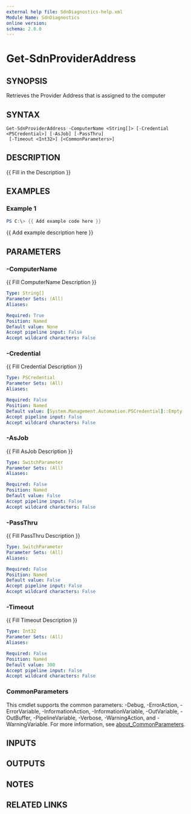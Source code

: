 ```yaml
---
external help file: SdnDiagnostics-help.xml
Module Name: SdnDiagnostics
online version:
schema: 2.0.0
---
```


# Get-SdnProviderAddress

## SYNOPSIS
Retrieves the Provider Address that is assigned to the computer

## SYNTAX

```
Get-SdnProviderAddress -ComputerName <String[]> [-Credential <PSCredential>] [-AsJob] [-PassThru]
 [-Timeout <Int32>] [<CommonParameters>]
```

## DESCRIPTION
{{ Fill in the Description }}

## EXAMPLES

### Example 1
```powershell
PS C:\> {{ Add example code here }}
```

{{ Add example description here }}

## PARAMETERS

### -ComputerName
{{ Fill ComputerName Description }}

```yaml
Type: String[]
Parameter Sets: (All)
Aliases:

Required: True
Position: Named
Default value: None
Accept pipeline input: False
Accept wildcard characters: False
```

### -Credential
{{ Fill Credential Description }}

```yaml
Type: PSCredential
Parameter Sets: (All)
Aliases:

Required: False
Position: Named
Default value: [System.Management.Automation.PSCredential]::Empty
Accept pipeline input: False
Accept wildcard characters: False
```

### -AsJob
{{ Fill AsJob Description }}

```yaml
Type: SwitchParameter
Parameter Sets: (All)
Aliases:

Required: False
Position: Named
Default value: False
Accept pipeline input: False
Accept wildcard characters: False
```

### -PassThru
{{ Fill PassThru Description }}

```yaml
Type: SwitchParameter
Parameter Sets: (All)
Aliases:

Required: False
Position: Named
Default value: False
Accept pipeline input: False
Accept wildcard characters: False
```

### -Timeout
{{ Fill Timeout Description }}

```yaml
Type: Int32
Parameter Sets: (All)
Aliases:

Required: False
Position: Named
Default value: 300
Accept pipeline input: False
Accept wildcard characters: False
```

### CommonParameters
This cmdlet supports the common parameters: -Debug, -ErrorAction, -ErrorVariable, -InformationAction, -InformationVariable, -OutVariable, -OutBuffer, -PipelineVariable, -Verbose, -WarningAction, and -WarningVariable. For more information, see [about_CommonParameters](http://go.microsoft.com/fwlink/?LinkID=113216).

## INPUTS

## OUTPUTS

## NOTES

## RELATED LINKS
